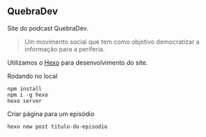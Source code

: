 ## QuebraDev

Site do podcast QuebraDev.

> Um movimento social que tem como objetivo democratizar a informação para a periferia.

Utilizamos o [Hexo](https://hexo.io/) para desenvolvimento do site.

Rodando no local
```
npm install
npm i -g hexo
hexo server
```

Criar página para um episódio
```
hexo new post titulo-do-episodio
```
